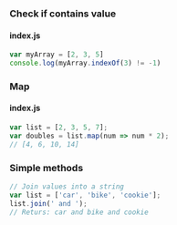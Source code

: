 ### Check if contains value
#### index.js
```javascript
var myArray = [2, 3, 5]
console.log(myArray.indexOf(3) != -1)
```

### Map

#### index.js
```javascript
var list = [2, 3, 5, 7];
var doubles = list.map(num => num * 2);
// [4, 6, 10, 14]
```

### Simple methods
```javascript
// Join values into a string
var list = ['car', 'bike', 'cookie'];
list.join(' and ');
// Returs: car and bike and cookie
```


